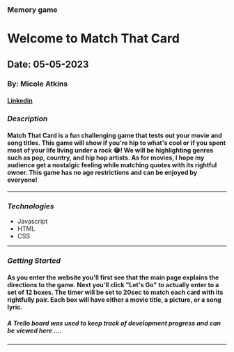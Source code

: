 ### Memory game
# Welcome to Match That Card
## Date: 05-05-2023

### By: Micole Atkins


#### [Linkedin](https://www.linkedin.com/in/micoleatkins/)
### **_Description_**

####  Match That Card is a fun challenging game that tests out your movie and song titles. This game will show if you're hip to what's cool or if you spent most of your life living under a rock :joy:! We will be highlighting genres such as pop, country, and hip hop artists. As for movies, I hope my audience get a nostalgic feeling while matching quotes with its rightful owner. This game has no age restrictions and can be enjoyed by everyone!
---

### **_Technologies_**
- Javascript
- HTML
- CSS

---

### **_Getting Started_**
#### As you enter the website you'll first see that the main page explains the directions to the game. Next you'll click "Let's Go" to actually enter to a set of 12 boxes. The timer will be set to 20sec to match each card with its rightfully pair. Each box will have either a movie title, a picture, or a song lyric.


##### A Trello board was used to keep track of development progress and can be viewed here ....

---
